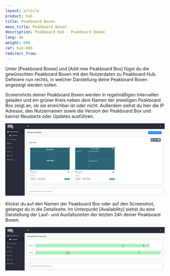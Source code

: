```yaml
---
layout: article
product: hub
title: Peakboard Boxen
menu_title: Peakboard Boxen
description: Peakboard Hub - Peakboard Boxen
lang: de
weight: 600
ref: hub-600
redirect_from:
---
```


Unter [Peakboard Boxes] und [Add new Peakboard Box] fügst du die gewünschten Peakboard Boxen mit den Nutzerdaten zu Peakboard Hub.
Definiere nun rechts, in welcher Darstellung deine Peakboard Boxen angezeigt werden sollen.

Screenshots deiner Peakboard Boxen werden in regelmäßigen Intervallen geladen und ein grüner Kreis neben dem Namen der jeweiligen Peakboard Box zeigt an, ob sie erreichbar ist oder nicht.
Außerdem siehst du hier die IP Adresse, den Nutzernamen sowie die Version der Peakboard Box und kannst Neustarts oder Updates ausführen.

![Manage Peakboard Boxes](/assets/images/hub/hub_boxes.png)

Klickst du auf den Namen der Peakboard Box oder auf den Screenshot, gelangst du in die Detailseite.
Im Unterpunkt [Availability] siehst du eine Darstellung der Lauf- und Ausfallszeiten der letzten 24h deiner Peakboard Boxen.

![Availability](/assets/images/hub/hub_availability.png)
